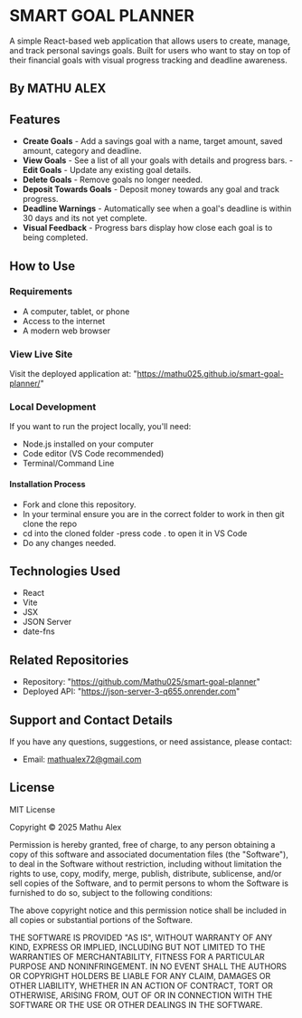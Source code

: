# SMART GOAL PLANNER

A simple React-based web application that allows users to create, manage, and track personal savings goals. Built for users who want to stay on top of their financial goals with visual progress tracking and deadline awareness.

## By **MATHU ALEX**

## Features

- **Create Goals** - Add a savings goal with a name, target amount, saved amount, category and deadline.
- **View Goals** - See a list of all your goals with details and progress bars.
-**Edit Goals** - Update any existing goal details.
- **Delete Goals** - Remove goals no longer needed.
- **Deposit Towards Goals** - Deposit money towards any goal and track progress.
- **Deadline Warnings** - Automatically see when a goal's deadline is within 30 days and its not yet complete.
- **Visual Feedback** - Progress bars display how close each goal is to being completed.

## How to Use

### Requirements

- A computer, tablet, or phone
- Access to the internet
- A modern web browser

### View Live Site

Visit the deployed application at: "https://mathu025.github.io/smart-goal-planner/"

### Local Development

If you want to run the project locally, you'll need:

- Node.js installed on your computer
- Code editor (VS Code recommended)
- Terminal/Command Line

#### Installation Process

- Fork and clone this repository.
- In your terminal ensure you are in the correct folder to work in then git clone the repo
- cd into the cloned folder
-press code . to open it in VS Code
- Do any changes needed.

## Technologies Used

- React
- Vite
- JSX
- JSON Server
- date-fns

## Related Repositories

- Repository: "https://github.com/Mathu025/smart-goal-planner"
- Deployed API: "https://json-server-3-q655.onrender.com"

## Support and Contact Details

If you have any questions, suggestions, or need assistance, please contact:

- Email: <mathualex72@gmail.com>

## License

MIT License

Copyright &copy; 2025 Mathu Alex

Permission is hereby granted, free of charge, to any person obtaining a copy of this software and associated documentation files (the "Software"), to deal in the Software without restriction, including without limitation the rights to use, copy, modify, merge, publish, distribute, sublicense, and/or sell copies of the Software, and to permit persons to whom the Software is furnished to do so, subject to the following conditions:

The above copyright notice and this permission notice shall be included in all copies or substantial portions of the Software.

THE SOFTWARE IS PROVIDED "AS IS", WITHOUT WARRANTY OF ANY KIND, EXPRESS OR IMPLIED, INCLUDING BUT NOT LIMITED TO THE WARRANTIES OF MERCHANTABILITY, FITNESS FOR A PARTICULAR PURPOSE AND NONINFRINGEMENT. IN NO EVENT SHALL THE AUTHORS OR COPYRIGHT HOLDERS BE LIABLE FOR ANY CLAIM, DAMAGES OR OTHER LIABILITY, WHETHER IN AN ACTION OF CONTRACT, TORT OR OTHERWISE, ARISING FROM, OUT OF OR IN CONNECTION WITH THE SOFTWARE OR THE USE OR OTHER DEALINGS IN THE SOFTWARE.
